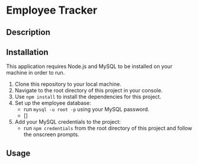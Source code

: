 # Employee Tracker

## Description

## Installation

This application requires Node.js and MySQL to be installed on your machine in order to run.

1. Clone this repository to your local machine.
2. Navigate to the root directory of this project in your console.
3. Use ``` npm install ``` to install the dependencies for this project.
4. Set up the employee database:
    - run ``` mysql -u root -p ``` using your MySQL password.
    - []
5. Add your MySQL credentials to the project:
    - run ``` npm credentials ``` from the root directory of this project and follow the onscreen prompts.

## Usage